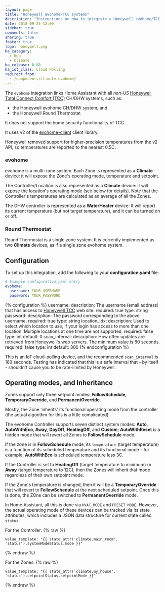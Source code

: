 ```yaml
---
layout: page
title: "Honeywell evohome/TCC systems"
description: "Instructions on how to integrate a Honeywell evohome/TCC system with Home Assistant."
date: 2018-09-25 12:00
sidebar: true
comments: false
sharing: true
footer: true
logo: honeywell.png
ha_category:
  - Hub
  - Climate
ha_release: 0.80
ha_iot_class: Cloud Polling
redirect_from:
  - /components/climate.evohome/
---
```


The `evohome` integration links Home Assistant with all _non-US_ [Honeywell Total Connect Comfort (TCC)](https://international.mytotalconnectcomfort.com/Account/Login) CH/DHW systems, such as:
 * the Honeywell evohome CH/DHW system, and
 * the Honeywell Round Thermostat

It does not support the home security functionality of TCC.

It uses v2 of the [evohome-client](https://github.com/watchforstock/evohome-client) client library.

Honeywell removed support for higher-precision temperatures from the v2 API, so temperatures are reported to the nearest 0.5C.

### evohome

evohome is a multi-zone system. Each Zone is represented as a **Climate** device: it will expose the Zone's operating mode, temperature and setpoint.

The Controller/Location is also represented as a **Climate** device: it will expose the location's operating mode (see below for details). Note that the Controller's temperatures are calculated as an average of all the Zones.

The DHW controller is represented as a **WaterHeater** device: It will report its current temperature (but not target temperature), and it can be turned on or off.

### Round Thermostat

Round Thermostat is a single zone system. It is currently implemented as two **Climate** devices, as if a single zone evohome system.

## Configuration

To set up this integration, add the following to your **configuration.yaml** file:

```yaml
# Example configuration.yaml entry
evohome:
  username: YOUR_USERNAME
  password: YOUR_PASSWORD
```

{% configuration %}
username:
  description: The username (email address) that has access to [Honeywell TCC](https://international.mytotalconnectcomfort.com/Account/Login) web site.
  required: true
  type: string
password:
  description: The password corresponding to the above username.
  required: true
  type: string
location_idx:
  description: Used to select which location to use, if your login has access to more than one location. Multiple locations at one time are not supported.
  required: false
  type: int
  default: 0
scan_interval:
  description: How often updates are retrieved from Honeywell's web servers. The minimum value is 60 seconds.
  required: false
  type: int
  default: 300
{% endconfiguration %}

This is an IoT cloud-polling device, and the recommended `scan_interval` is 180 seconds. Testing has indicated that this is a safe interval that - by itself - shouldn't cause you to be rate-limited by Honeywell.

## Operating modes, and Inheritance

Zones support only three setpoint modes: **FollowSchedule**, **TemporaryOverride**, and **PermanentOverride**.

Mostly, the Zone 'inherits' its functional operating mode from the controller (the actual algorithm for this is a little complicated).

The evohome Controller supports seven distinct system modes: **Auto**, **AutoWithEco**, **Away**, **DayOff**, **HeatingOff**, and **Custom**; **AutoWithReset** is a hidden mode that will revert all Zones to **FollowSchedule** mode.

If the zone is in **FollowSchedule** mode, its `temperature` (target temperature) is a function of its scheduled temperature and its functional mode - for example, **AutoWithEco** is scheduled temperature less 3C.

If the Controller is set to **HeatingOff** (target temperature to minimum) or **Away** (target temperature to 12C), then the Zones will inherit that mode regardless of their own setpoint mode.

If the Zone's temperature is changed, then it will be a **TemporaryOverride** that will revert to **FollowSchedule** at the next scheduled setpoint. Once this is done, the ZOne can be switched to **PermanentOverride** mode.

In Home Assistant, all this is done via `HVAC_MODE` and `PRESET_MODE`. However, the actual operating mode of these devices can be tracked via its state attributes, which includes a JSON data structure for current state called `status`.

For the Controller:
{% raw %}
```
value_template: "{{ state_attr('climate.main_room', 'status').systemModeStatus.mode }}"
```
{% endraw %}

For the Zones:
{% raw %}
```
value_template: "{{ state_attr('climate.my_house', 'status').setpointStatus.setpointMode }}"
```
{% endraw %}